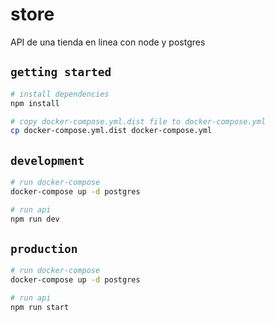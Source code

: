 # store
API de una tienda en linea  con node y postgres

## `getting started`

```bash
# install dependencies
npm install

# copy docker-compose.yml.dist file to docker-compose.yml
cp docker-compose.yml.dist docker-compose.yml
```

## `development`
```bash
# run docker-compose
docker-compose up -d postgres

# run api
npm run dev
```

## `production`

```bash
# run docker-compose
docker-compose up -d postgres

# run api
npm run start
```